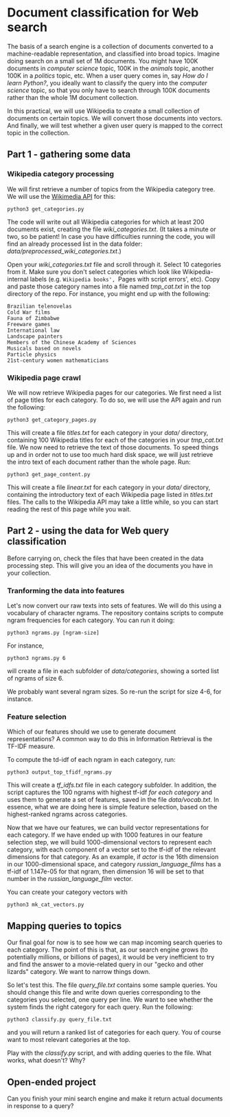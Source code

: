 # Document classification for Web search

The basis of a search engine is a collection of documents converted to a machine-readable representation, and classified into broad topics. Imagine doing search on a small set of 1M documents. You might have 100K documents in *computer science* topic, 100K in the *animals* topic, another 100K in a *politics* topic, etc. When a user query comes in, say *How do I learn Python?*, you ideally want to classify the query into the *computer science* topic, so that you only have to search through 100K documents rather than the whole 1M document collection.

In this practical, we will use Wikipedia to create a small collection of documents on certain topics. We will convert those documents into vectors. And finally, we will test whether a given user query is mapped to the correct topic in the collection.


## Part 1 - gathering some data


### Wikipedia category processing


We will first retrieve a number of topics from the Wikipedia category tree. We will use the [Wikimedia API](https://www.mediawiki.org/wiki/API:Main_page) for this:

    python3 get_categories.py

The code will write out all Wikipedia categories for which at least 200 documents exist, creating the file *wiki_categories.txt*. (It takes a minute or two, so be patient! In case you have difficulties running the code, you will find an already processed list in the data folder: *data/preprocessed_wiki_categories.txt*.)

Open your *wiki_categories.txt* file and scroll through it. Select 10 categories from it. Make sure you don't select categories which look like Wikipedia-internal labels (e.g. `Wikipedia books', `Pages with script errors', etc). Copy and paste those category names into a file named *tmp_cat.txt* in the top directory of the repo. For instance, you might end up with the following:

    Brazilian telenovelas
    Cold War films
    Fauna of Zimbabwe
    Freeware games
    International law
    Landscape painters
    Members of the Chinese Academy of Sciences
    Musicals based on novels
    Particle physics
    21st-century women mathematicians


### Wikipedia page crawl

We will now retrieve Wikipedia pages for our categories. We first need a list of page titles for each category. To do so, we will use the API again and run the following:

    python3 get_category_pages.py

This will create a file *titles.txt* for each category in your *data/* directory, containing 100 Wikipedia titles for each of the categories in your *tmp_cat.txt* file. We now need to retrieve the text of those documents. To speed things up and in order not to use too much hard disk space, we will just retrieve the intro text of each document rather than the whole page. Run:

    python3 get_page_content.py

This will create a file *linear.txt* for each category in your *data/* directory, containing the introductory text of each Wikipedia page listed in *titles.txt* files. The calls to the Wikipedia API may take a little while, so you can start reading the rest of this page while you wait.


## Part 2 - using the data for Web query classification

Before carrying on, check the files that have been created in the data processing step. This will give you an idea of the documents you have in your collection.

### Tranforming the data into features

Let's now convert our raw texts into sets of features. We will do this using a vocabulary of character ngrams. The repository contains scripts to compute ngram frequencies for each category. You can run it doing:

    python3 ngrams.py [ngram-size]

For instance,

    python3 ngrams.py 6

will create a file in each subfolder of *data/categories*, showing a sorted list of ngrams of size 6.

We probably want several ngram sizes. So re-run the script for size 4-6, for instance.


### Feature selection

Which of our features should we use to generate document representations? A common way to do this in Information Retrieval is the TF-IDF measure.

To compute the td-idf of each ngram in each category, run:

    python3 output_top_tfidf_ngrams.py

This will create a *tf_idfs.txt* file in each category subfolder. In addition, the script captures the 100 ngrams with highest tf-idf *for each category* and uses them to generate a set of features, saved in the file *data/vocab.txt*. In essence, what we are doing here is simple feature selection, based on the highest-ranked ngrams across categories.

Now that we have our features, we can build vector representations for each category. If we have ended up with 1000 features in our feature selection step, we will build 1000-dimensional vectors to represent each category, with each component of a vector set to the tf-idf of the relevant dimensions for that category. As an example, if *actor* is the 16th dimension in our 1000-dimensional space, and category *russian_language_films* has a tf-idf of 1.147e-05 for that ngram, then dimension 16 will be set to that number in the *russian_language_film* vector.

You can create your category vectors with

    python3 mk_cat_vectors.py

## Mapping queries to topics

Our final goal for now is to see how we can map incoming search queries to each category. The point of this is that, as our search engine grows (to potentially millions, or billions of pages), it would be very inefficient to try and find the answer to a movie-related query in our "gecko and other lizards" category. We want to narrow things down.

So let's test this. The file *query_file.txt* contains some sample queries. You should change this file and write down queries corresponding to the categories you selected, one query per line. We want to see whether the system finds the right category for each query. Run the following:

    python3 classify.py query_file.txt

and you will return a ranked list of categories for each query. You of course want to most relevant categories at the top.

Play with the *classify.py* script, and with adding queries to the file. What works, what doesn't? Why?

 
## Open-ended project

Can you finish your mini search engine and make it return actual documents in response to a query?
